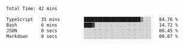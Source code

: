 <!--START_SECTION:waka-->

```txt
Total Time: 42 mins

TypeScript   35 mins         █████████████████████▒░░░   84.76 %
Bash         6 mins          ███▓░░░░░░░░░░░░░░░░░░░░░   14.72 %
JSON         0 secs          ░░░░░░░░░░░░░░░░░░░░░░░░░   00.45 %
Markdown     0 secs          ░░░░░░░░░░░░░░░░░░░░░░░░░   00.07 %
```

<!--END_SECTION:waka-->
